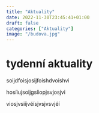 ```yaml
---
title: "Aktuality"
date: 2022-11-30T23:45:41+01:00
draft: false
categories: ["Aktuality"]
image: "/budova.jpg"
---
```


# tydenní aktuality

soijdfoisjosijfoishdvoishvi

hosíiujsoijgsíiopjsvjosjvi

viosjvsiíjvéísjvsjvsvjéí
